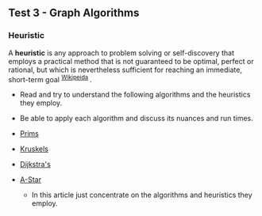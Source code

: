 ## Test 3 - Graph Algorithms

### Heuristic

A **heuristic** is any approach to problem solving or self-discovery that employs a practical method that is not guaranteed to be optimal, perfect or rational, but which is nevertheless sufficient for reaching an immediate, short-term goal <sup> [Wikipeida](https://en.wikipedia.org/wiki/Heuristic) </sup>.

- Read and try to understand the following algorithms and the heuristics they employ. 
- Be able to apply each algorithm and discuss its nuances and run times.

- [Prims](../../Lectures/L08/README.md)
- [Kruskels](../../Lectures/L08/README.md)
- [Dijkstra's](../../Lectures/L10/demo-dijkstra.ppt)
- [A-Star](https://www.redblobgames.com/pathfinding/a-star/introduction.html) 
  - In this article just concentrate on the algorithms and heuristics they employ. 

